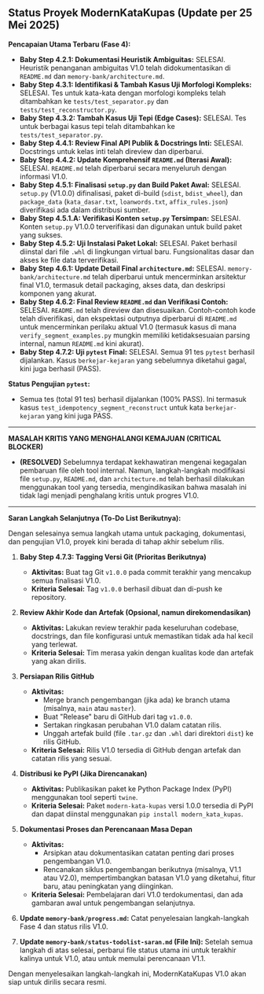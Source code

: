 ## Status Proyek ModernKataKupas (Update per 25 Mei 2025)

**Pencapaian Utama Terbaru (Fase 4):**

* **Baby Step 4.2.1: Dokumentasi Heuristik Ambiguitas:** SELESAI. Heuristik penanganan ambiguitas V1.0 telah didokumentasikan di `README.md` dan `memory-bank/architecture.md`.
* **Baby Step 4.3.1: Identifikasi & Tambah Kasus Uji Morfologi Kompleks:** SELESAI. Tes untuk kata-kata dengan morfologi kompleks telah ditambahkan ke `tests/test_separator.py` dan `tests/test_reconstructor.py`.
* **Baby Step 4.3.2: Tambah Kasus Uji Tepi (Edge Cases):** SELESAI. Tes untuk berbagai kasus tepi telah ditambahkan ke `tests/test_separator.py`.
* **Baby Step 4.4.1: Review Final API Publik & Docstrings Inti:** SELESAI. Docstrings untuk kelas inti telah direview dan diperbarui.
* **Baby Step 4.4.2: Update Komprehensif `README.md` (Iterasi Awal):** SELESAI. `README.md` telah diperbarui secara menyeluruh dengan informasi V1.0.
* **Baby Step 4.5.1: Finalisasi `setup.py` dan Build Paket Awal:** SELESAI. `setup.py` (V1.0.0) difinalisasi, paket di-build (`sdist`, `bdist_wheel`), dan `package_data` (`kata_dasar.txt`, `loanwords.txt`, `affix_rules.json`) diverifikasi ada dalam distribusi sumber.
* **Baby Step 4.5.1.A: Verifikasi Konten `setup.py` Tersimpan:** SELESAI. Konten `setup.py` V1.0.0 terverifikasi dan digunakan untuk build paket yang sukses.
* **Baby Step 4.5.2: Uji Instalasi Paket Lokal:** SELESAI. Paket berhasil diinstal dari file `.whl` di lingkungan virtual baru. Fungsionalitas dasar dan akses ke file data terverifikasi.
* **Baby Step 4.6.1: Update Detail Final `architecture.md`:** SELESAI. `memory-bank/architecture.md` telah diperbarui untuk mencerminkan arsitektur final V1.0, termasuk detail packaging, akses data, dan deskripsi komponen yang akurat.
* **Baby Step 4.6.2: Final Review `README.md` dan Verifikasi Contoh:** SELESAI. `README.md` telah direview dan disesuaikan. Contoh-contoh kode telah diverifikasi, dan ekspektasi outputnya diperbarui di `README.md` untuk mencerminkan perilaku aktual V1.0 (termasuk kasus di mana `verify_segment_examples.py` mungkin memiliki ketidaksesuaian parsing internal, namun `README.md` kini akurat).
* **Baby Step 4.7.2: Uji `pytest` Final:** SELESAI. Semua 91 tes `pytest` berhasil dijalankan. Kasus `berkejar-kejaran` yang sebelumnya diketahui gagal, kini juga berhasil (PASS).

**Status Pengujian `pytest`:**
* Semua tes (total 91 tes) berhasil dijalankan (100% PASS). Ini termasuk kasus `test_idempotency_segment_reconstruct` untuk kata `berkejar-kejaran` yang kini juga PASS.

---

**MASALAH KRITIS YANG MENGHALANGI KEMAJUAN (CRITICAL BLOCKER)**

*   **(RESOLVED)** Sebelumnya terdapat kekhawatiran mengenai kegagalan pembaruan file oleh tool internal. Namun, langkah-langkah modifikasi file `setup.py`, `README.md`, dan `architecture.md` telah berhasil dilakukan menggunakan tool yang tersedia, mengindikasikan bahwa masalah ini tidak lagi menjadi penghalang kritis untuk progres V1.0.

---

**Saran Langkah Selanjutnya (To-Do List Berikutnya):**

Dengan selesainya semua langkah utama untuk packaging, dokumentasi, dan pengujian V1.0, proyek kini berada di tahap akhir sebelum rilis.

1.  **Baby Step 4.7.3: Tagging Versi Git (Prioritas Berikutnya)**
    * **Aktivitas:** Buat tag Git `v1.0.0` pada commit terakhir yang mencakup semua finalisasi V1.0.
    * **Kriteria Selesai:** Tag `v1.0.0` berhasil dibuat dan di-push ke repository.

2.  **Review Akhir Kode dan Artefak (Opsional, namun direkomendasikan)**
    * **Aktivitas:** Lakukan review terakhir pada keseluruhan codebase, docstrings, dan file konfigurasi untuk memastikan tidak ada hal kecil yang terlewat.
    * **Kriteria Selesai:** Tim merasa yakin dengan kualitas kode dan artefak yang akan dirilis.

3.  **Persiapan Rilis GitHub**
    * **Aktivitas:**
        *   Merge branch pengembangan (jika ada) ke branch utama (misalnya, `main` atau `master`).
        *   Buat "Release" baru di GitHub dari tag `v1.0.0`.
        *   Sertakan ringkasan perubahan V1.0 dalam catatan rilis.
        *   Unggah artefak build (file `.tar.gz` dan `.whl` dari direktori `dist`) ke rilis GitHub.
    * **Kriteria Selesai:** Rilis V1.0 tersedia di GitHub dengan artefak dan catatan rilis yang sesuai.

4.  **Distribusi ke PyPI (Jika Direncanakan)**
    * **Aktivitas:** Publikasikan paket ke Python Package Index (PyPI) menggunakan tool seperti `twine`.
    * **Kriteria Selesai:** Paket `modern-kata-kupas` versi 1.0.0 tersedia di PyPI dan dapat diinstal menggunakan `pip install modern_kata_kupas`.

5.  **Dokumentasi Proses dan Perencanaan Masa Depan**
    * **Aktivitas:**
        *   Arsipkan atau dokumentasikan catatan penting dari proses pengembangan V1.0.
        *   Rencanakan siklus pengembangan berikutnya (misalnya, V1.1 atau V2.0), mempertimbangkan batasan V1.0 yang diketahui, fitur baru, atau peningkatan yang diinginkan.
    * **Kriteria Selesai:** Pembelajaran dari V1.0 terdokumentasi, dan ada gambaran awal untuk pengembangan selanjutnya.

6.  **Update `memory-bank/progress.md`:** Catat penyelesaian langkah-langkah Fase 4 dan status rilis V1.0.
7.  **Update `memory-bank/status-todolist-saran.md` (File Ini):** Setelah semua langkah di atas selesai, perbarui file status utama ini untuk terakhir kalinya untuk V1.0, atau untuk memulai perencanaan V1.1.

Dengan menyelesaikan langkah-langkah ini, ModernKataKupas V1.0 akan siap untuk dirilis secara resmi.